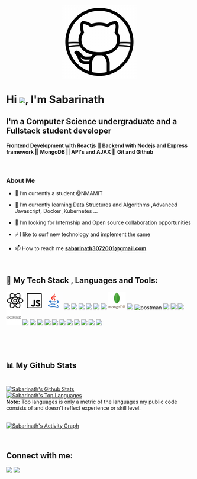 <div ><img   style="margin-left: auto;
  margin-right: auto;
  display: block;" width="200px"  height="200px" src="assets\icons8-github.gif" /></div>

<h1 align="left">Hi <img src="https://raw.githubusercontent.com/MartinHeinz/MartinHeinz/master/wave.gif" width="30px">, I'm Sabarinath</h1>

## I'm a Computer Science undergraduate and a Fullstack student developer

#### Frontend Development with Reactjs || Backend with Nodejs and Express framework || MongoDB || API's and AJAX || Git and Github

<br/>

### About Me

- 🔭 I’m currently a student @NMAMIT

- 🌱 I’m currently learning Data Structures and Algorithms ,Advanced Javascript, Docker ,Kubernetes ...

- 👯 I’m looking for Internship and Open source collaboration opportunities

- ⚡ I like to surf new technology and implement the same

- 📫 How to reach me **sabarinath3072001@gmail.com**



<br/>

## 🚀 My Tech Stack , Languages and Tools:

<p align="left"> 
    <img src="assets\icons8-react-native (1).gif" width="48"/> 
    <img src="assets\icons8-javascript.gif" width="48"/> 
    <img src="assets\icons8-java.gif" width="48"/> 
    <img src="https://img.icons8.com/color/48/000000/typescript.png"/>
    <img src="https://img.icons8.com/color/48/000000/html-5.png"/>
    <img src="https://img.icons8.com/color/48/000000/css3.png"/> 
    <img src="https://img.icons8.com/color/48/000000/bootstrap.png"/> 
    <img src="https://img.icons8.com/color/48/000000/python.png"/> 
    <img src="https://img.icons8.com/color/48/000000/nodejs.png"/>  
    <img src="https://raw.githubusercontent.com/devicons/devicon/master/icons/mongodb/mongodb-original-wordmark.svg" alt="mongodb" width="48" height="48"/> 
    <img src="https://img.icons8.com/color/48/000000/firebase.png"/>
    <img src="https://www.vectorlogo.zone/logos/getpostman/getpostman-icon.svg" alt="postman" width="45" height="45"/>
    <img src="https://img.icons8.com/color/48/000000/git.png"/> 
    <img src="https://img.icons8.com/ios-filled/48/000000/github.png"/>
    <img src="https://img.icons8.com/color/48/000000/redux.png"/>
    <img src="https://raw.githubusercontent.com/devicons/devicon/master/icons/express/express-original-wordmark.svg" alt="express" width="40" height="40"/>
    <img src="https://img.icons8.com/fluent/48/000000/docker.png"/>
    <img src="https://img.icons8.com/color/48/000000/kubernetes.png"/>
    <img src="https://img.icons8.com/nolan/50/json.png"/>
    <img src="https://img.icons8.com/ios-filled/50/4a90e2/c-plus-plus-logo.png"/>
    <img src="https://img.icons8.com/ios-filled/50/4a90e2/api-settings.png"/>
    <img src="https://img.icons8.com/color/48/000000/graphql.png"/>
    <img src="https://img.icons8.com/color/48/000000/apollo.png"/>
    <img src="https://img.icons8.com/color/48/000000/npm.png"/>
    <img src="https://img.icons8.com/color/48/000000/linux--v1.png"/>
    <img src="https://img.icons8.com/color/48/000000/mysql-logo.png"/>
    <img src="https://img.icons8.com/color/48/000000/redis.png"/>

</p>

<br/>

<p align="left">
    <a href="#">
        <img title="🔥 Get streak stats for your profile at git.io/streak-stats" alt="" src="https://github-readme-streak-stats.herokuapp.com/?user=sab30-webdev&theme=black-ice&hide_border=true&stroke=0000&background=060A0CD0"/>
    </a>
</p>

## 📊 My Github Stats

  <br/>
    <a href="#"><img alt="Sabarinath's Github Stats" src="https://github-readme-stats.vercel.app/api?username=sab30-webdev&show_icons=true&count_private=true&theme=react&hide_border=true&bg_color=0D1117" /></a>
    <br/>
  <a href="#"><img alt="Sabarinath's Top Languages" src="https://github-readme-stats.vercel.app/api/top-langs/?username=sab30-webdev&langs_count=8&count_private=true&layout=compact&theme=react&hide_border=true&bg_color=0D1117" /></a>
  <br/>
  <b>Note:</b> Top languages is only a metric of the languages my public code consists of and doesn't reflect experience or skill level.

<br/>
<br/>

<a href="#"><img alt="Sabarinath's Activity Graph" src="https://activity-graph.herokuapp.com/graph?username=sab30-webdev&bg_color=0D1117&color=5BCDEC&line=5BCDEC&point=FFFFFF&hide_border=true" /></a>

<br/>

## Connect with me:

<p align="left">
<a href = "https://www.linkedin.com/in/sabarinath3072001/"><img src="https://img.icons8.com/fluent/48/000000/linkedin.png"/></a>
<a href="mailto:sabarinath3072001@gmail.com"><img src="https://img.icons8.com/fluent/48/000000/gmail-new.png"/></a>
</p>
